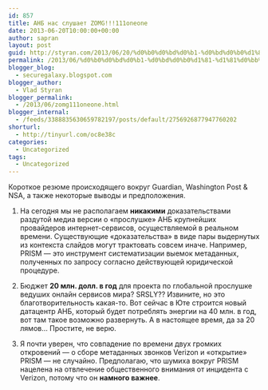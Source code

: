 ```yaml
---
id: 857
title: АНБ нас слушает ZOMG!!!111oneone
date: 2013-06-20T10:00:00+00:00
author: sapran
layout: post
guid: http://styran.com/2013/06/20/%d0%b0%d0%bd%d0%b1-%d0%bd%d0%b0%d1%81-%d1%81%d0%bb%d1%83%d1%88%d0%b0%d0%b5%d1%82-zomg111oneone/
permalink: /2013/06/%d0%b0%d0%bd%d0%b1-%d0%bd%d0%b0%d1%81-%d1%81%d0%bb%d1%83%d1%88%d0%b0%d0%b5%d1%82-zomg111oneone/
blogger_blog:
  - securegalaxy.blogspot.com
blogger_author:
  - Vlad Styran
blogger_permalink:
  - /2013/06/zomg111oneone.html
blogger_internal:
  - /feeds/3388835630659782197/posts/default/2756926877947760202
shorturl:
  - http://tinyurl.com/oc8e38c
categories:
  - Uncategorized
tags:
  - Uncategorized
---
```

Короткое резюме происходящего вокруг Guardian, Washington Post & NSA, а также некоторые выводы и предположения.

1. На сегодня мы не располагаем **никакими** доказательствами раздутой медиа версии о &#171;прослушке&#187; АНБ крупнейших провайдеров интернет-сервисов, осуществляемой в реальном времени. Существующие &#171;доказательства&#187; в виде пары выдернутых из контекста слайдов могут трактовать совсем иначе. Например, PRISM &#8212; это инструмент систематизации выемок метаданных, полученных по запросу согласно действующей юридической процедуре.

2. Бюджет **20 млн. долл. в год** для проекта по глобальной прослушке ведуших онлайн сервисов мира? SRSLY?? Извините, но это благотворительность какая-то. Вот сейчас в Юте строится новый датацентр АНБ, который будет потреблять энергии на 40 млн. в год, вот там такое возможно развернуть. А в настоящее время, да за 20 лямов&#8230; Простите, не верю.

3. Я почти уверен, что совпадение по времени двух громких откровений &#8212; о сборе метаданных звонков Verizon и &#171;открытие&#187; PRISM &#8212; не случайно. Предполагаю, что шумиха вокруг PRISM нацелена на отвлечение общественного внимания от инцидента с Verizon, потому что он **намного важнее**.

<div class="addtoany_share_save_container addtoany_content_bottom">
  <div class="a2a_kit a2a_kit_size_32 addtoany_list a2a_target" id="wpa2a_280">
    <a class="a2a_button_facebook" href="http://www.addtoany.com/add_to/facebook?linkurl=https%3A%2F%2Fblog.styran.com%2F2013%2F06%2F%25d0%25b0%25d0%25bd%25d0%25b1-%25d0%25bd%25d0%25b0%25d1%2581-%25d1%2581%25d0%25bb%25d1%2583%25d1%2588%25d0%25b0%25d0%25b5%25d1%2582-zomg111oneone%2F&linkname=%D0%90%D0%9D%D0%91%20%D0%BD%D0%B0%D1%81%20%D1%81%D0%BB%D1%83%D1%88%D0%B0%D0%B5%D1%82%20ZOMG%21%21%21111oneone" title="Facebook" rel="nofollow" target="_blank"></a><a class="a2a_button_twitter" href="http://www.addtoany.com/add_to/twitter?linkurl=https%3A%2F%2Fblog.styran.com%2F2013%2F06%2F%25d0%25b0%25d0%25bd%25d0%25b1-%25d0%25bd%25d0%25b0%25d1%2581-%25d1%2581%25d0%25bb%25d1%2583%25d1%2588%25d0%25b0%25d0%25b5%25d1%2582-zomg111oneone%2F&linkname=%D0%90%D0%9D%D0%91%20%D0%BD%D0%B0%D1%81%20%D1%81%D0%BB%D1%83%D1%88%D0%B0%D0%B5%D1%82%20ZOMG%21%21%21111oneone" title="Twitter" rel="nofollow" target="_blank"></a><a class="a2a_button_google_plus" href="http://www.addtoany.com/add_to/google_plus?linkurl=https%3A%2F%2Fblog.styran.com%2F2013%2F06%2F%25d0%25b0%25d0%25bd%25d0%25b1-%25d0%25bd%25d0%25b0%25d1%2581-%25d1%2581%25d0%25bb%25d1%2583%25d1%2588%25d0%25b0%25d0%25b5%25d1%2582-zomg111oneone%2F&linkname=%D0%90%D0%9D%D0%91%20%D0%BD%D0%B0%D1%81%20%D1%81%D0%BB%D1%83%D1%88%D0%B0%D0%B5%D1%82%20ZOMG%21%21%21111oneone" title="Google+" rel="nofollow" target="_blank"></a><a class="a2a_button_linkedin" href="http://www.addtoany.com/add_to/linkedin?linkurl=https%3A%2F%2Fblog.styran.com%2F2013%2F06%2F%25d0%25b0%25d0%25bd%25d0%25b1-%25d0%25bd%25d0%25b0%25d1%2581-%25d1%2581%25d0%25bb%25d1%2583%25d1%2588%25d0%25b0%25d0%25b5%25d1%2582-zomg111oneone%2F&linkname=%D0%90%D0%9D%D0%91%20%D0%BD%D0%B0%D1%81%20%D1%81%D0%BB%D1%83%D1%88%D0%B0%D0%B5%D1%82%20ZOMG%21%21%21111oneone" title="LinkedIn" rel="nofollow" target="_blank"></a><a class="a2a_dd addtoany_share_save" href="https://www.addtoany.com/share"></a>
  </div>
</div>